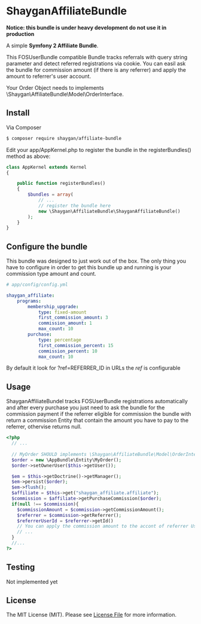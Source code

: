 ShayganAffiliateBundle
===================
**Notice: this bundle is under heavy development do not use it in production**

A simple **Symfony 2 Affiliate Bundle**.

This FOSUserBundle compatible Bundle tracks referrals with query string 
parameter and detect referred registrations via cookie. You can easil ask
the bundle for commission amount (if there is any referrer) and apply the amount
to referrer's user account. 

Your Order Object needs to implements \Shaygan\AffiliateBundle\Model\OrderInterface.


## Install

Via Composer

``` bash
$ composer require shaygan/affiliate-bundle
```

Edit your app/AppKernel.php to register the bundle in the registerBundles() method as above:


```php
class AppKernel extends Kernel
{

    public function registerBundles()
    {
        $bundles = array(
            // ...
            // register the bundle here
            new \Shaygan\AffiliateBundle\ShayganAffiliateBundle()
        );
    }
}
```

## Configure the bundle

This bundle was designed to just work out of the box. The only thing you have to configure in order to get this bundle up and running is your commission type amount and count.

```yaml
# app/config/config.yml

shaygan_affiliate:
    programs:
        membership_upgrade:
            type: fixed-amount
            first_commission_amount: 3
            commission_amount: 1
            max_count: 10
        purchase:
            type: percentage
            first_commission_percent: 15
            commission_percent: 10
            max_count: 10
```
By default it look for ?ref=REFERRER_ID in URLs the *ref* is configurable

## Usage

ShayganAffiliateBundel tracks FOSUserBundle registrations automatically and after every purchase you just need to ask the bundle for the commission payment if the referrer eligible for commission the bundle with return a commission Entity that contain the amount you have to pay to the referrer, othervise returns null.


```php
<?php
  // ...
  
  // MyOrder SHOULD implements \Shaygan\AffiliateBundle\Model\OrderInterface
  $order = new \AppBundle\Entity\MyOrder();
  $order->setOwnerUser($this->getUser());

  $em = $this->getDoctrine()->getManager();
  $em->persist($order);
  $em->flush();
  $affiliate = $this->get("shaygan_affiliate.affiliate");
  $commission = $affiliate->getPurchaseCommission($order);
  if(null !== $commission){
    $commissionAmount = $commission->getCommissionAmount();
    $referrer = $commission->getReferrer();
    $referrerUserId = $referrer->getId()
    // You can apply the commission amount to the accont of referrer User here
    // ...
  }
  //...
?>
```

## Testing

Not implemented yet

## License

The MIT License (MIT). Please see [License File](LICENSE.md) for more information.

